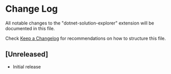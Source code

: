 # Change Log

All notable changes to the "dotnet-solution-explorer" extension will be documented in this file.

Check [Keep a Changelog](http://keepachangelog.com/) for recommendations on how to structure this file.

## [Unreleased]

- Initial release